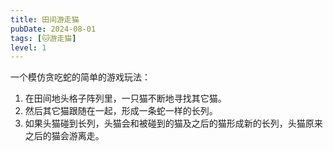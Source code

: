 ```yaml
---
title: 田间游走猫
pubDate: 2024-08-01
tags: [🐱游走猫]
level: 1
---
```


一个模仿贪吃蛇的简单的游戏玩法：

1. 在田间地头格子阵列里，一只猫不断地寻找其它猫。
2. 然后其它猫跟随在一起，形成一条蛇一样的长列。
3. 如果头猫碰到长列，头猫会和被碰到的猫及之后的猫形成新的长列，头猫原来之后的猫会游离走。
